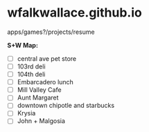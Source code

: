 wfalkwallace.github.io
======================
 
apps/games?/projects/resume


**S+W Map:**

- [ ] central ave pet store
- [ ] 103rd deli 
- [ ] 104th deli
- [ ] Embarcadero lunch
- [ ] Mill Valley Cafe
- [ ] Aunt Margaret
- [ ] downtown chipotle and starbucks
- [ ] Krysia
- [ ] John + Malgosia